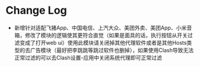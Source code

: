 # Change Log
- 新增针对适配飞猪App、中国电信、上汽大众、美团外卖、美团App、小米音箱，修改了模块的逻辑使其更符合直觉（如果是面具的话，执行按钮从开关过滤变成了打开web ui）使用此模块请关闭掉其他代理软件或者是其他Hosts类型的去广告模块（最好把李跳跳等跳过软件也删掉），如果使用Clash导致无法正常过滤的可以去Clash设置-应用中关闭系统代理即可正常过滤
